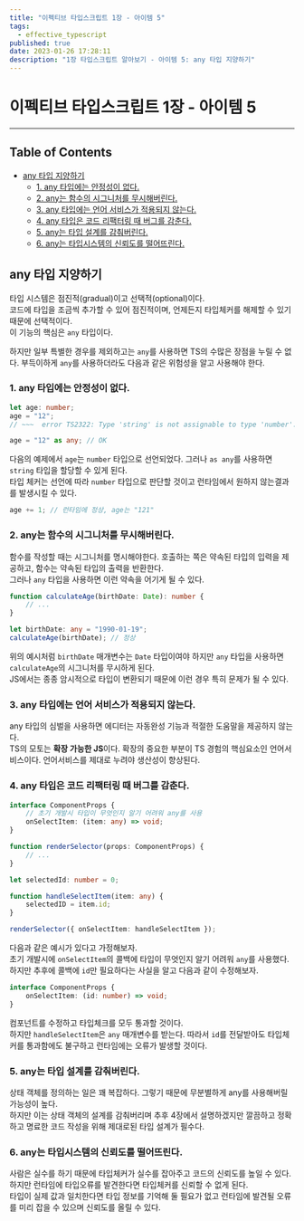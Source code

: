 ```yaml
---
title: "이펙티브 타입스크립트 1장 - 아이템 5"
tags:
  - effective_typescript
published: true
date: 2023-01-26 17:28:11
description: "1장 타입스크립트 알아보기 - 아이템 5: any 타입 지양하기"
---
```


# 이펙티브 타입스크립트 1장 - 아이템 5

---

## Table of Contents

- [any 타입 지양하기](#any-타입-지양하기)
  - [1. any 타입에는 안정성이 없다.](#1-any-타입에는-안정성이-없다)
  - [2. any는 함수의 시그니처를 무시해버린다.](#2-any는-함수의-시그니처를-무시해버린다)
  - [3. any 타입에는 언어 서비스가 적용되지 않는다.](#3-any-타입에는-언어-서비스가-적용되지-않는다)
  - [4. any 타입은 코드 리팩터링 때 버그를 감춘다.](#4-any-타입은-코드-리팩터링-때-버그를-감춘다)
  - [5. any는 타입 설계를 감춰버린다.](#5-any는-타입-설계를-감춰버린다)
  - [6. any는 타입시스템의 신뢰도를 떨어뜨린다.](#6-any는-타입시스템의-신뢰도를-떨어뜨린다)

## any 타입 지양하기

타입 시스템은 점진적(gradual)이고 선택적(optional)이다.<br />
코드에 타입을 조금씩 추가할 수 있어 점진적이며, 언제든지 타입체커를 해제할 수 있기 때문에 선택적이다.<br />
이 기능의 핵심은 `any` 타입이다.

하지만 일부 특별한 경우를 제외하고는 `any`를 사용하면 TS의 수많은 장점을 누릴 수 없다. 부득이하게 `any`를 사용하더라도 다음과 같은 위험성을 알고 사용해야 한다.

### 1. any 타입에는 안정성이 없다.

```ts
let age: number;
age = "12";
// ~~~  error TS2322: Type 'string' is not assignable to type 'number'.

age = "12" as any; // OK
```

다음의 예제에서 `age`는 `number` 타입으로 선언되었다. 그러나 `as any`를 사용하면 `string` 타입을 할당할 수 있게 된다.<br />
타입 체커는 선언에 따라 `number` 타입으로 판단할 것이고 런타임에서 원하지 않는결과를 발생시킬 수 있다.

```js
age += 1; // 런타임에 정상, age는 "121"
```

### 2. any는 함수의 시그니처를 무시해버린다.

함수를 작성할 때는 시그니처를 명시해야한다. 호출하는 쪽은 약속된 타입의 입력을 제공하고, 함수는 약속된 타입의 출력을 반환한다.<br />
그러나 `any` 타입을 사용하면 이런 약속을 어기게 될 수 있다.

```ts
function calculateAge(birthDate: Date): number {
	// ...
}

let birthDate: any = "1990-01-19";
calculateAge(birthDate); // 정상
```

위의 예시처럼 `birthDate` 매개변수는 `Date` 타입이여야 하지만 `any` 타입을 사용하면 `calculateAge`의 시그니처를 무시하게 된다.<br />
JS에서는 종종 암시적으로 타입이 변환되기 때문에 이런 경우 특히 문제가 될 수 있다.

### 3. any 타입에는 언어 서비스가 적용되지 않는다.

any 타입의 심벌을 사용하면 에디터는 자동완성 기능과 적절한 도움말을 제공하지 않는다.<br />
TS의 모토는 **확장 가능한 JS**이다. 확장의 중요한 부분이 TS 경험의 핵심요소인 언어서비스이다. 언어서비스를 제대로 누려야 생산성이 향상된다.

### 4. any 타입은 코드 리팩터링 때 버그를 감춘다.

```ts
interface ComponentProps {
	// 초기 개발시 타입이 무엇인지 알기 어려워 any를 사용
	onSelectItem: (item: any) => void;
}

function renderSelector(props: ComponentProps) {
	// ...
}

let selectedId: number = 0;

function handleSelectItem(item: any) {
	selectedID = item.id;
}

renderSelector({ onSelectItem: handleSelectItem });
```

다음과 같은 예시가 있다고 가정해보자.<br />
초기 개발시에 `onSelectItem`의 콜백에 타입이 무엇인지 알기 어려워 `any`를 사용했다. 하지만 추후에 콜백에 `id`만 필요하다는 사실을 알고 다음과 같이 수정해보자.

```ts
interface ComponentProps {
	onSelectItem: (id: number) => void;
}
```

컴포넌트를 수정하고 타입체크를 모두 통과할 것이다.<br />
하지만 `handleSelectItem`은 `any` 매개변수를 받는다. 따라서 `id`를 전달받아도 타입체커를 통과함에도 불구하고 런타임에는 오류가 발생할 것이다.

### 5. any는 타입 설계를 감춰버린다.

상태 객체를 정의하는 일은 꽤 복잡하다. 그렇기 때문에 무분별하게 any를 사용해버릴 가능성이 높다.<br />
하지만 이는 상태 객체의 설계를 감춰버리며 추후 4장에서 설명하겠지만 깔끔하고 정확하고 명료한 코드 작성을 위해 제대로된 타입 설계가 필수다.

### 6. any는 타입시스템의 신뢰도를 떨어뜨린다.

사람은 실수를 하기 때문에 타입체커가 실수를 잡아주고 코드의 신뢰도를 높일 수 있다. 하지만 런타임에 타입오류를 발견한다면 타입체커를 신뢰할 수 없게 된다.<br />
타입이 실제 값과 일치한다면 타입 정보를 기억해 둘 필요가 없고 런타임에 발견될 오류를 미리 잡을 수 있으며 신뢰도를 올릴 수 있다.
